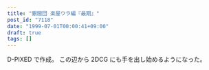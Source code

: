 ```yaml
---
title: "銀闇団 楽屋ウラ編『最期』"
post_id: "7118"
date: "1999-07-01T00:00:41+09:00"
draft: true
tags: []
---
```



D-PIXED で作成。 この辺から 2DCG にも手を出し始めるようになった。
